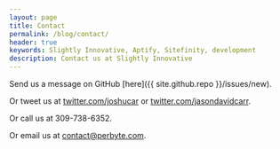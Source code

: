 ```yaml
---
layout: page
title: Contact
permalink: /blog/contact/
header: true
keywords: Slightly Innovative, Aptify, Sitefinity, development
description: Contact us at Slightly Innovative
---
```


Send us a message on GitHub [here]({{ site.github.repo }}/issues/new).

Or tweet us at [twitter.com/joshucar](http://twitter.com/joshucar) or [twitter.com/jasondavidcarr](http://twitter.com/jasondavidcarr).

Or call us at 309-738-6352.

Or email us at <a href="mailto:contact@perbyte.com">contact@perbyte.com</a>.
